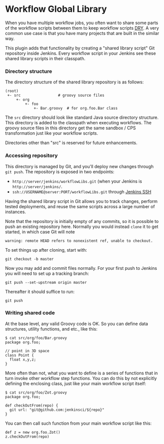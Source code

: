 # Workflow Global Library

When you have multiple workflow jobs, you often want to share some parts of the workflow
scripts between them to keep workflow scripts [DRY](http://en.wikipedia.org/wiki/Don't_repeat_yourself).
A very common use case is that you have many projects that are built in the similar way.

This plugin adds that functionality by creating a "shared library script" Git repository inside Jenkins.
Every workflow script in your Jenkins see these shared library scripts in their classpath.


### Directory structure

The directory structure of the shared library repository is as follows:

    (root)
     +- src                 # groovy source files
         +- org
             +- foo
                 +- Bar.groovy  # for org.foo.Bar class


The `src` directory should look like standard Java source directory structure.
This directory is added to the classpath when executing workflows. The groovy
source files in this directory get the same sandbox / CPS transformation
just like your workflow scripts.

Directories other than "src" is reserved for future enhancements.


### Accessing repository
This directory is managed by Git, and you'll deploy new changes through `git push`.
The repository is exposed in two endpoints:

 * `http://server/jenkins/workflowLibs.git` (when your Jenkins is `http://server/jenkins/`.
 * `ssh://USERNAME@server:PORT/workflowLibs.git` through [Jenkins SSH](https://wiki.jenkins-ci.org/display/JENKINS/Jenkins+SSH)

Having the shared library script in Git allows you to track changes, perform
tested deployments, and reuse the same scripts across a large number of instances.

Note that the repository is initially empty of any commits, so it is possible to push an existing repository here.
Normally you would instead `clone` it to get started, in which case Git will note

    warning: remote HEAD refers to nonexistent ref, unable to checkout.

To set things up after cloning, start with:

    git checkout -b master

Now you may add and commit files normally.
For your first push to Jenkins you will need to set up a tracking branch:

    git push --set-upstream origin master

Thereafter it should suffice to run:

    git push

### Writing shared code
At the base level, any valid Groovy code is OK. So you can define data structures,
utility functions, and etc., like this:

    $ cat src/org/foo/Bar.groovy
    package org.foo;

    // point in 3D space
    class Point {
      float x,y,z;
    }

More often than not, what you want to define is a series of functions that in turn invoke
other workflow step functions. You can do this by not explicitly defining the enclosing class,
just like your main workflow script itself:

    $ cat src/org/foo/Zot.groovy
    package org.foo;

    def checkOutFrom(repo) {
      git url: "git@github.com:jenkinsci/${repo}"
    }

You can then call such function from your main workflow script like this:

    def z = new org.foo.Zot()
    z.checkOutFrom(repo)

